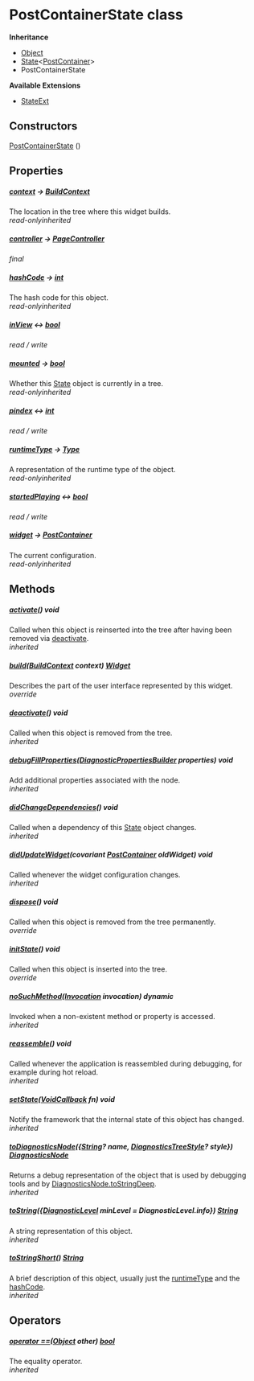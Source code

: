 


# PostContainerState class












**Inheritance**

- [Object](https://api.flutter.dev/flutter/dart-core/Object-class.html)
- [State](https://api.flutter.dev/flutter/widgets/State-class.html)&lt;[PostContainer](../widgets_post_widget/PostContainer-class.md)>
- PostContainerState




**Available Extensions**

- [StateExt](https://pub.dev/documentation/tutorial_coach_mark/1.2.9/tutorial_coach_mark/StateExt.html)




## Constructors

[PostContainerState](../widgets_post_widget/PostContainerState/PostContainerState.md) ()

   


## Properties

##### [context](https://api.flutter.dev/flutter/widgets/State/context.html) &#8594; [BuildContext](https://api.flutter.dev/flutter/widgets/BuildContext-class.html)



The location in the tree where this widget builds.  
_<span class="feature">read-only</span><span class="feature">inherited</span>_



##### [controller](../widgets_post_widget/PostContainerState/controller.md) &#8594; [PageController](https://api.flutter.dev/flutter/widgets/PageController-class.html)



  
_<span class="feature">final</span>_



##### [hashCode](https://api.flutter.dev/flutter/dart-core/Object/hashCode.html) &#8594; [int](https://api.flutter.dev/flutter/dart-core/int-class.html)



The hash code for this object.  
_<span class="feature">read-only</span><span class="feature">inherited</span>_



##### [inView](../widgets_post_widget/PostContainerState/inView.md) &#8596; [bool](https://api.flutter.dev/flutter/dart-core/bool-class.html)



  
_<span class="feature">read / write</span>_



##### [mounted](https://api.flutter.dev/flutter/widgets/State/mounted.html) &#8594; [bool](https://api.flutter.dev/flutter/dart-core/bool-class.html)



Whether this <a href="https://api.flutter.dev/flutter/widgets/State-class.html">State</a> object is currently in a tree.  
_<span class="feature">read-only</span><span class="feature">inherited</span>_



##### [pindex](../widgets_post_widget/PostContainerState/pindex.md) &#8596; [int](https://api.flutter.dev/flutter/dart-core/int-class.html)



  
_<span class="feature">read / write</span>_



##### [runtimeType](https://api.flutter.dev/flutter/dart-core/Object/runtimeType.html) &#8594; [Type](https://api.flutter.dev/flutter/dart-core/Type-class.html)



A representation of the runtime type of the object.  
_<span class="feature">read-only</span><span class="feature">inherited</span>_



##### [startedPlaying](../widgets_post_widget/PostContainerState/startedPlaying.md) &#8596; [bool](https://api.flutter.dev/flutter/dart-core/bool-class.html)



  
_<span class="feature">read / write</span>_



##### [widget](https://api.flutter.dev/flutter/widgets/State/widget.html) &#8594; [PostContainer](../widgets_post_widget/PostContainer-class.md)



The current configuration.  
_<span class="feature">read-only</span><span class="feature">inherited</span>_





## Methods

##### [activate](https://api.flutter.dev/flutter/widgets/State/activate.html)() void



Called when this object is reinserted into the tree after having been
removed via <a href="https://api.flutter.dev/flutter/widgets/State/deactivate.html">deactivate</a>.  
_<span class="feature">inherited</span>_



##### [build](../widgets_post_widget/PostContainerState/build.md)([BuildContext](https://api.flutter.dev/flutter/widgets/BuildContext-class.html) context) [Widget](https://api.flutter.dev/flutter/widgets/Widget-class.html)



Describes the part of the user interface represented by this widget.  
_<span class="feature">override</span>_



##### [deactivate](https://api.flutter.dev/flutter/widgets/State/deactivate.html)() void



Called when this object is removed from the tree.  
_<span class="feature">inherited</span>_



##### [debugFillProperties](https://api.flutter.dev/flutter/widgets/State/debugFillProperties.html)([DiagnosticPropertiesBuilder](https://api.flutter.dev/flutter/foundation/DiagnosticPropertiesBuilder-class.html) properties) void



Add additional properties associated with the node.  
_<span class="feature">inherited</span>_



##### [didChangeDependencies](https://api.flutter.dev/flutter/widgets/State/didChangeDependencies.html)() void



Called when a dependency of this <a href="https://api.flutter.dev/flutter/widgets/State-class.html">State</a> object changes.  
_<span class="feature">inherited</span>_



##### [didUpdateWidget](https://api.flutter.dev/flutter/widgets/State/didUpdateWidget.html)(covariant [PostContainer](../widgets_post_widget/PostContainer-class.md) oldWidget) void



Called whenever the widget configuration changes.  
_<span class="feature">inherited</span>_



##### [dispose](../widgets_post_widget/PostContainerState/dispose.md)() void



Called when this object is removed from the tree permanently.  
_<span class="feature">override</span>_



##### [initState](../widgets_post_widget/PostContainerState/initState.md)() void



Called when this object is inserted into the tree.  
_<span class="feature">override</span>_



##### [noSuchMethod](https://api.flutter.dev/flutter/dart-core/Object/noSuchMethod.html)([Invocation](https://api.flutter.dev/flutter/dart-core/Invocation-class.html) invocation) dynamic



Invoked when a non-existent method or property is accessed.  
_<span class="feature">inherited</span>_



##### [reassemble](https://api.flutter.dev/flutter/widgets/State/reassemble.html)() void



Called whenever the application is reassembled during debugging, for
example during hot reload.  
_<span class="feature">inherited</span>_



##### [setState](https://api.flutter.dev/flutter/widgets/State/setState.html)([VoidCallback](https://api.flutter.dev/flutter/dart-ui/VoidCallback.html) fn) void



Notify the framework that the internal state of this object has changed.  
_<span class="feature">inherited</span>_



##### [toDiagnosticsNode](https://api.flutter.dev/flutter/foundation/Diagnosticable/toDiagnosticsNode.html)(\{[String](https://api.flutter.dev/flutter/dart-core/String-class.html)? name, [DiagnosticsTreeStyle](https://api.flutter.dev/flutter/foundation/DiagnosticsTreeStyle.html)? style\}) [DiagnosticsNode](https://api.flutter.dev/flutter/foundation/DiagnosticsNode-class.html)



Returns a debug representation of the object that is used by debugging
tools and by <a href="https://api.flutter.dev/flutter/foundation/DiagnosticsNode/toStringDeep.html">DiagnosticsNode.toStringDeep</a>.  
_<span class="feature">inherited</span>_



##### [toString](https://api.flutter.dev/flutter/foundation/Diagnosticable/toString.html)(\{[DiagnosticLevel](https://api.flutter.dev/flutter/foundation/DiagnosticLevel.html) minLevel = DiagnosticLevel.info\}) [String](https://api.flutter.dev/flutter/dart-core/String-class.html)



A string representation of this object.  
_<span class="feature">inherited</span>_



##### [toStringShort](https://api.flutter.dev/flutter/foundation/Diagnosticable/toStringShort.html)() [String](https://api.flutter.dev/flutter/dart-core/String-class.html)



A brief description of this object, usually just the <a href="https://api.flutter.dev/flutter/dart-core/Object/runtimeType.html">runtimeType</a> and the
<a href="https://api.flutter.dev/flutter/dart-core/Object/hashCode.html">hashCode</a>.  
_<span class="feature">inherited</span>_





## Operators

##### [operator ==](https://api.flutter.dev/flutter/dart-core/Object/operator_equals.html)([Object](https://api.flutter.dev/flutter/dart-core/Object-class.html) other) [bool](https://api.flutter.dev/flutter/dart-core/bool-class.html)



The equality operator.  
_<span class="feature">inherited</span>_















